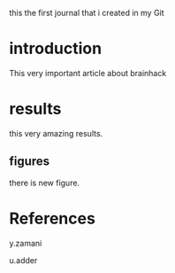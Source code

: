 this the first journal that i created in my Git
# introduction
This very important article about brainhack

# results

this very amazing results.

## figures
there is new figure.

# References

y.zamani

u.adder
